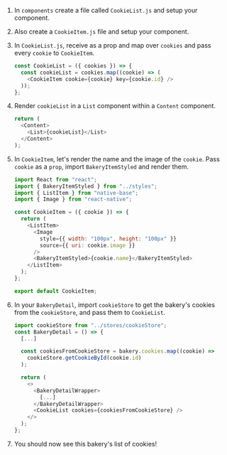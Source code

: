 1. In `components` create a file called `CookieList.js` and setup your component.

2. Also create a `CookieItem.js` file and setup your component.

3. In `CookieList.js`, receive as a prop and map over `cookies` and pass every `cookie` to `CookieItem`.

   ```javascript
   const CookieList = ({ cookies }) => {
     const cookieList = cookies.map((cookie) => (
       <CookieItem cookie={cookie} key={cookie.id} />
     ));
   };
   ```

4. Render `cookieList` in a `List` component within a `Content` component.

   ```javascript
   return (
     <Content>
       <List>{cookieList}</List>
     </Content>
   );
   ```

5. In `CookieItem`, let's render the name and the image of the `cookie`. Pass `cookie` as a `prop`, import `BakeryItemStyled` and render them.

   ```javascript
   import React from "react";
   import { BakeryItemStyled } from "../styles";
   import { ListItem } from "native-base";
   import { Image } from "react-native";

   const CookieItem = ({ cookie }) => {
     return (
       <ListItem>
         <Image
           style={{ width: "100px", height: "100px" }}
           source={{ uri: cookie.image }}
         />
         <BakeryItemStyled>{cookie.name}</BakeryItemStyled>
       </ListItem>
     );
   };

   export default CookieItem;
   ```

6. In your `BakeryDetail`, import `cookieStore` to get the bakery's cookies from the `cookieStore`, and pass them to `CookieList`.

   ```javascript
   import cookieStore from "../stores/cookieStore";
   const BakeryDetail = () => {
     [...]

     const cookiesFromCookieStore = bakery.cookies.map((cookie) =>
       cookieStore.getCookieById(cookie.id)
     );

     return (
       <>
         <BakeryDetailWrapper>
           [...]
         </BakeryDetailWrapper>
         <CookieList cookies={cookiesFromCookieStore} />
       </>
     );
   };
   ```

7. You should now see this bakery's list of cookies!

